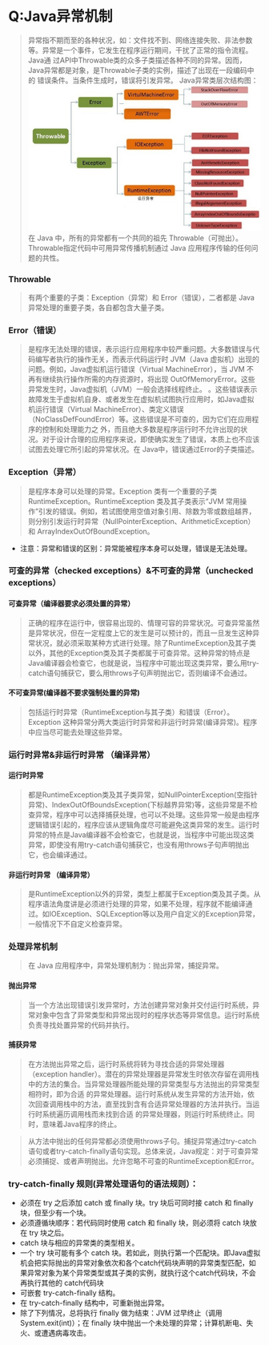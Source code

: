 Q:Java异常机制
===
> 异常指不期而至的各种状况，如：文件找不到、网络连接失败、非法参数等。异常是一个事件，它发生在程序运行期间，干扰了正常的指令流程。Java通 过API中Throwable类的众多子类描述各种不同的异常。因而，Java异常都是对象，是Throwable子类的实例，描述了出现在一段编码中的 错误条件。当条件生成时，错误将引发异常。
Java异常类层次结构图：
![Image text](https://github.com/IceDarron/Note/blob/master/Image/java_throwable.png)
> 在 Java 中，所有的异常都有一个共同的祖先 Throwable（可抛出）。Throwable指定代码中可用异常传播机制通过 Java 应用程序传输的任何问题的共性。

### Throwable
> 有两个重要的子类：Exception（异常）和 Error（错误），二者都是 Java 异常处理的重要子类，各自都包含大量子类。

### Error（错误）
> 是程序无法处理的错误，表示运行应用程序中较严重问题。大多数错误与代码编写者执行的操作无关，而表示代码运行时 JVM（Java 虚拟机）出现的问题。例如，Java虚拟机运行错误（Virtual MachineError），当 JVM 不再有继续执行操作所需的内存资源时，将出现 OutOfMemoryError。这些异常发生时，Java虚拟机（JVM）一般会选择线程终止。
。这些错误表示故障发生于虚拟机自身、或者发生在虚拟机试图执行应用时，如Java虚拟机运行错误（Virtual MachineError）、类定义错误（NoClassDefFoundError）等。这些错误是不可查的，因为它们在应用程序的控制和处理能力之 外，而且绝大多数是程序运行时不允许出现的状况。对于设计合理的应用程序来说，即使确实发生了错误，本质上也不应该试图去处理它所引起的异常状况。在 Java中，错误通过Error的子类描述。

### Exception（异常）
>是程序本身可以处理的异常。Exception 类有一个重要的子类 RuntimeException。RuntimeException 类及其子类表示“JVM 常用操作”引发的错误。例如，若试图使用空值对象引用、除数为零或数组越界，则分别引发运行时异常（NullPointerException、ArithmeticException）和 ArrayIndexOutOfBoundException。

+ 注意：异常和错误的区别：异常能被程序本身可以处理，错误是无法处理。

### 可查的异常（checked exceptions）&不可查的异常（unchecked exceptions）
#### 可查异常（编译器要求必须处置的异常）
> 正确的程序在运行中，很容易出现的、情理可容的异常状况。可查异常虽然是异常状况，但在一定程度上它的发生是可以预计的，而且一旦发生这种异常状况，就必须采取某种方式进行处理。除了RuntimeException及其子类以外，其他的Exception类及其子类都属于可查异常。这种异常的特点是Java编译器会检查它，也就是说，当程序中可能出现这类异常，要么用try-catch语句捕获它，要么用throws子句声明抛出它，否则编译不会通过。

#### 不可查异常(编译器不要求强制处置的异常)
> 包括运行时异常（RuntimeException与其子类）和错误（Error）。
Exception 这种异常分两大类运行时异常和非运行时异常(编译异常)。程序中应当尽可能去处理这些异常。

### 运行时异常&非运行时异常 （编译异常）
#### 运行时异常
> 都是RuntimeException类及其子类异常，如NullPointerException(空指针异常)、IndexOutOfBoundsException(下标越界异常)等，这些异常是不检查异常，程序中可以选择捕获处理，也可以不处理。这些异常一般是由程序逻辑错误引起的，程序应该从逻辑角度尽可能避免这类异常的发生。运行时异常的特点是Java编译器不会检查它，也就是说，当程序中可能出现这类异常，即使没有用try-catch语句捕获它，也没有用throws子句声明抛出它，也会编译通过。

#### 非运行时异常 （编译异常）
> 是RuntimeException以外的异常，类型上都属于Exception类及其子类。从程序语法角度讲是必须进行处理的异常，如果不处理，程序就不能编译通过。如IOException、SQLException等以及用户自定义的Exception异常，一般情况下不自定义检查异常。

### 处理异常机制
> 在 Java 应用程序中，异常处理机制为：抛出异常，捕捉异常。

#### 抛出异常
> 当一个方法出现错误引发异常时，方法创建异常对象并交付运行时系统，异常对象中包含了异常类型和异常出现时的程序状态等异常信息。运行时系统负责寻找处置异常的代码并执行。

#### 捕获异常
> 在方法抛出异常之后，运行时系统将转为寻找合适的异常处理器（exception handler）。潜在的异常处理器是异常发生时依次存留在调用栈中的方法的集合。当异常处理器所能处理的异常类型与方法抛出的异常类型相符时，即为合适 的异常处理器。运行时系统从发生异常的方法开始，依次回查调用栈中的方法，直至找到含有合适异常处理器的方法并执行。当运行时系统遍历调用栈而未找到合适 的异常处理器，则运行时系统终止。同时，意味着Java程序的终止。

> 从方法中抛出的任何异常都必须使用throws子句。捕捉异常通过try-catch语句或者try-catch-finally语句实现。总体来说，Java规定：对于可查异常必须捕捉、或者声明抛出。允许忽略不可查的RuntimeException和Error。

### try-catch-finally 规则(异常处理语句的语法规则）：
+ 必须在 try 之后添加 catch 或 finally 块。try 块后可同时接 catch 和 finally 块，但至少有一个块。
+ 必须遵循块顺序：若代码同时使用 catch 和 finally 块，则必须将 catch 块放在 try 块之后。
+ catch 块与相应的异常类的类型相关。
+ 一个 try 块可能有多个 catch 块。若如此，则执行第一个匹配块。即Java虚拟机会把实际抛出的异常对象依次和各个catch代码块声明的异常类型匹配，如果异常对象为某个异常类型或其子类的实例，就执行这个catch代码块，不会再执行其他的 catch代码块
+ 可嵌套 try-catch-finally 结构。
+ 在 try-catch-finally 结构中，可重新抛出异常。
+ 除了下列情况，总将执行 finally 做为结束：JVM 过早终止（调用 System.exit(int)）；在 finally 块中抛出一个未处理的异常；计算机断电、失火、或遭遇病毒攻击。